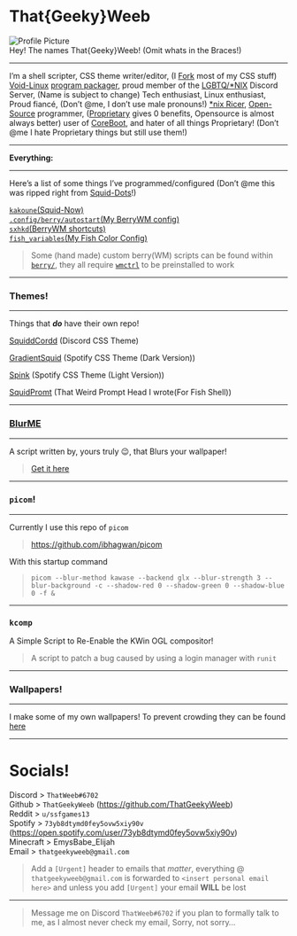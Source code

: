 <meta charset="UTF-8">
<h1 id="thatgeekyweeb">That{Geeky}Weeb</h1>
<p><img src="https://cdn.discordapp.com/avatars/583479051524505630/e1effcd799482c49062bb187ef373bb3.png" alt="Profile Picture"><br>
Hey! The names That{Geeky}Weeb! (Omit whats in the Braces!)</p>
<hr>
<p>I’m a shell scripter, CSS theme writer/editor, (I <a href="%5Bhttps://docs.github.com/en/github/collaborating-with-issues-and-pull-requests/about-forks%5D(https://docs.github.com/en/github/collaborating-with-issues-and-pull-requests/about-forks)">Fork</a> most of my CSS stuff) <a href="https://voidlinux.org/">Void-Linux</a> <a href="https://github.com/void-linux/void-packages/pulls?q=is%3Apr+author%3AThatGeekyWeeb+">program packager</a>, proud member of the <a href="https://discord.gg/zh5Fm5G">LGBTQ/*NIX</a> Discord Server, (Name is subject to change) Tech enthusiast, Linux enthusiast, Proud fiancé, (Don’t @me, I don’t use male pronouns!) <a href="https://www.reddit.com/r/unixporn/wiki/themeing/dictionary#wiki_other_terms">*nix Ricer</a>, <a href="https://en.wikipedia.org/wiki/Open-source_software">Open-Source</a> programmer, (<a href="https://en.wikipedia.org/wiki/Proprietary_software">Proprietary</a> gives 0 benefits, Opensource is almost always better) user of <a href="https://www.coreboot.org/">CoreBoot</a>, and hater of all things Proprietary! (Don’t @me I hate Proprietary things but still use them!)</p>
<hr>
<p><strong>Everything:</strong></p>
<hr>
<p>Here’s a list of some things I’ve programmed/configured (Don’t @me this was ripped right from <a href="https://github.com/ThatGeekyWeeb/Squid-Dots">Squid-Dots</a>!)</p>
<p><a href="https://github.com/ThatGeekyWeeb/Squid-Dots/blob/master/Squid-Now/Squid-Now.kak"><code>kakoune</code>(Squid-Now)</a><br>
<a href="https://github.com/ThatGeekyWeeb/Squid-Dots/blob/master/berry/autostart"><code>.config/berry/autostart</code>(My BerryWM config)</a><br>
<a href="https://github.com/ThatGeekyWeeb/Squid-Dots/blob/master/sxhkd/sxhkdrc"><code>sxhkd</code>(BerryWM shortcuts)</a><br>
<a href="https://github.com/ThatGeekyWeeb/Squid-Dots/blob/master/Fish-Colors/fish_variables"><code>fish_variables</code>(My Fish Color Config)</a></p>

<blockquote>
<p>Some (hand made) custom berry(WM) scripts can be found within <a href="https://github.com/ThatGeekyWeeb/Squid-Dots/tree/master/berry"> <code>berry/</code></a>, they all require <a href="https://en.wikipedia.org/wiki/Wmctrl"><code>wmctrl</code></a> to be preinstalled to work</p>
</blockquote>
<hr>
<h3 id="themes">Themes!</h3>
<hr>
<p>Things that <em><strong>do</strong></em> have their own repo!</p>
<a href="https://github.com/ThatGeekyWeeb/SquiddCordd">SquiddCordd</a> 
(Discord CSS Theme)
<p><a href="https://github.com/ThatGeekyWeeb/GradientSquid">GradientSquid</a> (Spotify CSS Theme (Dark Version))</p>
<p><a href="https://github.com/ThatGeekyWeeb/GradientSquid/tree/Spink">Spink</a> (Spotify CSS Theme (Light Version))</p>
<p><a href="https://github.com/ThatGeekyWeeb/SquidPrompt">SquidPromt</a> (That Weird Prompt Head I wrote(For Fish Shell))</p>

<hr>
<h3 id="blurme"><a href="https://github.com/ThatGeekyWeeb/BlurME">BlurME</a></h3>
<hr>
<p>A script written by, yours truly 😉, that Blurs your wallpaper!</p>
<blockquote>
<p><a href="https://github.com/ThatGeekyWeeb/BlurME">Get it here</a></p>
</blockquote>
<hr>
<h3 id="picom"><code>picom</code>!</h3>
<hr>
<p>Currently I use this repo of <code>picom</code></p>
<blockquote>
<p><a href="https://github.com/ibhagwan/picom">https://github.com/ibhagwan/picom</a></p>
</blockquote>
<p>With this startup command</p>
<blockquote>
<pre class="  language-sh"><code class="prism  language-sh">picom --blur-method kawase --backend glx --blur-strength 3 --blur-background -c --shadow-red 0 --shadow-green 0 --shadow-blue 0 -f &amp;
</code></pre>
</blockquote>
<hr>
<h3 id="kcomp"><code>kcomp</code></h3>
<p>A Simple Script to Re-Enable the KWin OGL compositor!</p>
<blockquote>
  <p> A script to patch a bug caused by using a login manager with <code>runit</code></p>
</blockquote>
<hr>
<h3 id="wallpapers">Wallpapers!</h3>
<hr>
<p>I make some of my own wallpapers! To prevent crowding they can be found <a href="https://github.com/ThatGeekyWeeb/Squid-Dots#wallpapers">here</a></p>
<hr>
<h1 id="socials">Socials!</h1>
<p>Discord &gt; <code>ThatWeeb#6702</code><br>
Github &gt; <code>ThatGeekyWeeb</code> (<a href="https://github.com/ThatGeekyWeeb">https://github.com/ThatGeekyWeeb</a>)<br> 
Reddit &gt; <code>u/ssfgames13</code><br>
Spotify &gt; <code>73yb8dtymd0fey5ovw5xiy90v</code> (<a href="https://open.spotify.com/user/73yb8dtymd0fey5ovw5xiy90v">https://open.spotify.com/user/73yb8dtymd0fey5ovw5xiy90v</a>)<br>
Minecraft &gt; EmysBabe_Elijah<br>
Email &gt; <code>thatgeekyweeb@gmail.com</code></p>
<blockquote>
<p>Add a <code>[Urgent]</code> header to emails that <em>matter</em>, everything @ <code>thatgeekyweeb@gmail.com</code> is forwarded to <code>&lt;insert personal email here&gt;</code> and unless you add <code>[Urgent]</code> your email <strong>WILL</strong> be lost</p>
</blockquote>
<hr>
<blockquote>
<p>Message me on Discord <code>ThatWeeb#6702</code> if you plan to formally talk to me, as I almost never check my email, Sorry, not sorry…</p>
</blockquote>

